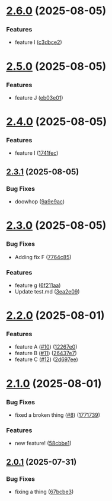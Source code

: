# [2.6.0](https://github.com/dabernathy89/gf-workflow-testing/compare/v2.5.1...v2.6.0) (2025-08-05)


### Features

* feature l ([c3dbce2](https://github.com/dabernathy89/gf-workflow-testing/commit/c3dbce286369ad485612d0a2629d6327844b3b27))

# [2.5.0](https://github.com/dabernathy89/gf-workflow-testing/compare/v2.4.0...v2.5.0) (2025-08-05)


### Features

* feature J ([eb03e01](https://github.com/dabernathy89/gf-workflow-testing/commit/eb03e011e5d1b866e1bd042aa0005075b8a12c63))

# [2.4.0](https://github.com/dabernathy89/gf-workflow-testing/compare/v2.3.1...v2.4.0) (2025-08-05)


### Features

* feature I ([1741fec](https://github.com/dabernathy89/gf-workflow-testing/commit/1741fec855ed82799357fc4b2cac5bfc5cadc35d))

## [2.3.1](https://github.com/dabernathy89/gf-workflow-testing/compare/v2.3.0...v2.3.1) (2025-08-05)


### Bug Fixes

* doowhop ([9a9e9ac](https://github.com/dabernathy89/gf-workflow-testing/commit/9a9e9ac6f7f384fe7853973340dc90adc9bcd7a7))

# [2.3.0](https://github.com/dabernathy89/gf-workflow-testing/compare/v2.2.0...v2.3.0) (2025-08-05)


### Bug Fixes

* Adding fix F ([7764c85](https://github.com/dabernathy89/gf-workflow-testing/commit/7764c85aa88b45efa4f66946d44322e6a01c4bb7))


### Features

* feature g ([6f211aa](https://github.com/dabernathy89/gf-workflow-testing/commit/6f211aa7c8f6af7e9a602336014010482e2c5a71))
* Update test.md ([3ea2e09](https://github.com/dabernathy89/gf-workflow-testing/commit/3ea2e09ff8ee173b1e5c454abc5854d37e802880))

# [2.2.0](https://github.com/dabernathy89/gf-workflow-testing/compare/v2.1.0...v2.2.0) (2025-08-01)


### Features

* feature A ([#10](https://github.com/dabernathy89/gf-workflow-testing/issues/10)) ([12267e0](https://github.com/dabernathy89/gf-workflow-testing/commit/12267e09876ca903c89edc121b5c8f79816823e8))
* feature B ([#11](https://github.com/dabernathy89/gf-workflow-testing/issues/11)) ([26437e7](https://github.com/dabernathy89/gf-workflow-testing/commit/26437e7e72f2e988ddaa298440b687b466c84649))
* feature C ([#12](https://github.com/dabernathy89/gf-workflow-testing/issues/12)) ([2d697ee](https://github.com/dabernathy89/gf-workflow-testing/commit/2d697eee0ac706a94e7171eebe724c388bade013))

# [2.1.0](https://github.com/dabernathy89/gf-workflow-testing/compare/v2.0.1...v2.1.0) (2025-08-01)


### Bug Fixes

* fixed a broken thing ([#8](https://github.com/dabernathy89/gf-workflow-testing/issues/8)) ([1771739](https://github.com/dabernathy89/gf-workflow-testing/commit/177173971ed4ecfaa1ff041f10bfb5288809e1fe))


### Features

* new feature! ([58cbbe1](https://github.com/dabernathy89/gf-workflow-testing/commit/58cbbe136c7b1eea6f5b565cb0f9c89ece96da68))

## [2.0.1](https://github.com/dabernathy89/gf-workflow-testing/compare/v2.0.0...v2.0.1) (2025-07-31)


### Bug Fixes

* fixing a thing ([67bcbe3](https://github.com/dabernathy89/gf-workflow-testing/commit/67bcbe3785f0554b0c266344296c22f11f2013d5))
